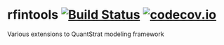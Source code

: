 rfintools [![Build Status](https://travis-ci.org/cloudcello/rfintools.svg?branch=master)](https://travis-ci.org/cloudcello/rfintools)
[![codecov.io](https://codecov.io/github/cloudcello/rfintools/coverage.svg?branch=master)](https://codecov.io/github/cloudcello/rfintools?branch=master)
============
Various extensions to QuantStrat modeling framework


